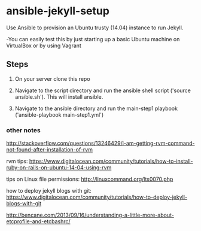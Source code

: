 # ansible-jekyll-setup

Use Ansible to provision an Ubuntu trusty (14.04) instance to run Jekyll.

-You can easily test this by just starting up a basic Ubuntu machine on VirtualBox or by using Vagrant

## Steps

1. On your server clone this repo

2. Navigate to the script directory and run the ansible shell script ('source ansible.sh'). This will install ansible.

3. Navigate to the ansible directory and run the main-step1 playbook ('ansible-playbook main-step1.yml')


### other notes
http://stackoverflow.com/questions/13246429/i-am-getting-rvm-command-not-found-after-installation-of-rvm

rvm tips: https://www.digitalocean.com/community/tutorials/how-to-install-ruby-on-rails-on-ubuntu-14-04-using-rvm

tips on Linux file permissions: http://linuxcommand.org/lts0070.php

how to deploy jekyll blogs with git: https://www.digitalocean.com/community/tutorials/how-to-deploy-jekyll-blogs-with-git

http://bencane.com/2013/09/16/understanding-a-little-more-about-etcprofile-and-etcbashrc/

